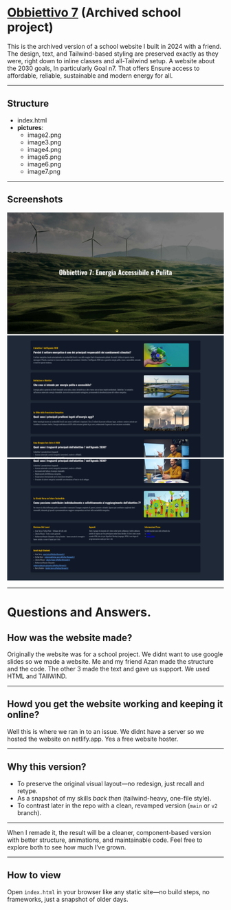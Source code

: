 # [Obbiettivo 7](https://obbiettivo7.netlify.app/) (Archived school project)

This is the archived version of a school website I built in 2024 with a friend. The design, text, and Tailwind-based styling are preserved exactly as they were, right down to inline classes and all-Tailwind setup.
A website about the 2030 goals, In particularly Goal n7. That offers Ensure access to affordable, reliable, sustainable and modern energy for all.

---

## Structure
- index.html
- **pictures**:
  - image2.png
  - image3.png
  - image4.png
  - image5.png
  - image6.png
  - image7.png

---

## Screenshots 

![Screenshot](screenshots/Screenshot1.png)
![Screenshot](screenshots/Screenshot2.png)
![Screenshot](screenshots/Screenshot3.png)


---

# Questions and Answers.

## How was the website made?

Originally the website was for a school project. We didnt want to use google slides so we made a website.
Me and my friend Azan made the structure and the code. The other 3 made the text and gave us support.
We used HTML and TAIlWIND. 

---

## Howd you get the website working and keeping it online?

Well this is where we ran in to an issue. We didnt have a server so we hosted the website on netlify.app. Yes a free website hoster.

---

## Why this version?

- To preserve the original visual layout—no redesign, just recall and retype.
- As a snapshot of my skills *back then* (tailwind-heavy, one-file style).
- To contrast later in the repo with a clean, revamped version (`main` or `v2` branch).

---

When I remade it, the result will be a cleaner, component-based version with better structure, animations, and maintainable code. Feel free to explore both to see how much I’ve grown.

---

## How to view

Open `index.html` in your browser like any static site—no build steps, no frameworks, just a snapshot of older days.
